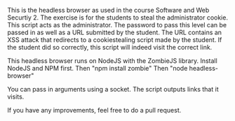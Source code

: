 This is the headless browser as used in the course Software and Web Securtiy 2.
The exercise is for the students to steal the administrator cookie.
This script acts as the administrator.
The password to pass this level can be passed in as well as a URL submitted by the student.
The URL contains an XSS attack that redirects to a cookiestealing script made by the student.
If the student did so correctly, this script will indeed visit the correct link.

This headless browser runs on NodeJS with the ZombieJS library.
Install NodeJS and NPM first.
Then "npm install zombie"
Then "node headless-browser"

You can pass in arguments using a socket.
The script outputs links that it visits.

If you have any improvements, feel free to do a pull request.